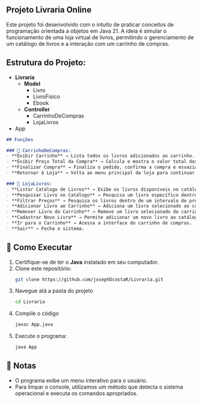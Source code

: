 ## Projeto Livraria Online

Este projeto foi desenvolvido com o intuito de praticar conceitos de programação orientada a objetos em Java 21. A ideia é simular o funcionamento de uma loja virtual de livros, permitindo o gerenciamento de um catálogo de livros e a interação com um carrinho de compras.


## Estrutura do Projeto:
- **Livraria**
  - **Model**
    - Livro
    - LivroFisico
    - Ebook
  - **Controller**
    - CarrinhoDeCompras
    - LojaLivros
- App

```md
## Funções

### 📌 CarrinhoDeCompras:
- **Exibir Carrinho** → Lista todos os livros adicionados ao carrinho.
- **Exibir Preço Total da Compra** → Calcula e mostra o valor total dos livros, somando frete se aplicável.
- **Finalizar Compra** → Finaliza o pedido, confirma a compra e esvazia o carrinho.
- **Retornar à Loja** → Volta ao menu principal da loja para continuar navegando ou comprando.

### 📌 LojaLivros:
- **Listar Catálogo de Livros** → Exibe os livros disponíveis no catálogo.
- **Pesquisar Livro no Catálogo** → Pesquisa um livro específico dentro do catálogo.
- **Filtrar Preços** → Pesquisa os livros dentro de um intervalo de preço no catálogo.
- **Adicionar Livro ao Carrinho** → Adiciona um livro selecionado ao carrinho.
- **Remover Livro do Carrinho** → Remove um livro selecionado do carrinho.
- **Cadastrar Novo Livro** → Permite adicionar um novo livro ao catálogo.
- **Ir para o Carrinho** → Acessa a interface do carrinho de compras.
- **Sair** → Fecha o sistema.
```

## 🚀 Como Executar
1. Certifique-se de ter o **Java** instalado em seu computador.
2. Clone este repositório:
   ```sh
   git clone https://github.com/josephDcostaR/Livraria.git
   ```
3. Navegue atá a pasta do projeto
    ```sh
    cd Livraria
    ```
4. Compile o código
    ```sh
    javac App.java
    ```
5. Execute o programa:
    ```sh
    java App
    ```

## 📝 Notas
- O programa exibe um menu interativo para o usuário.
- Para limpar o console, utilizamos um método que detecta o sistema operacional e executa os comandos apropriados.
